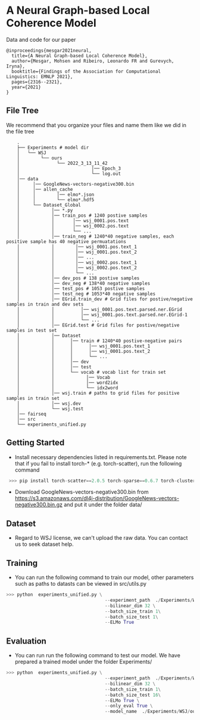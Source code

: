 # A Neural Graph-based Local Coherence Model

Data and code for our paper

```
@inproceedings{mesgar2021neural,
  title={A Neural Graph-based Local Coherence Model},
  author={Mesgar, Mohsen and Ribeiro, Leonardo FR and Gurevych, Iryna},
  booktitle={Findings of the Association for Computational Linguistics: EMNLP 2021},
  pages={2316--2321},
  year={2021}
}
```
## File Tree
We recommend that you organize your files and name them like we did in the file tree
```
    .
    ├── Experiments # model dir
    │   └── WSJ
    │        └── ours
    │              └── 2022_3_13_11_42
    │                           │── Epoch_3
    │                           └── log.out
    │── data
    │     │── GoogleNews-vectors-negative300.bin
    │     │── allen_cache
    │     │        │── elmo*.json
    │     │        └── elmo*.hdf5
    │     └── Dataset_Global
    │            │── *.py
    │            │── train_pos # 1240 postive samples
    │            │       │── wsj_0001.pos.text
    │            │       │── wsj_0002.pos.text
    │            │       └── ...
    │            │── train_neg # 1240*40 negative samples, each positive sample has 40 negative permuatations
    │            │        │── wsj_0001.pos.text_1
    │            │        │── wsj_0001.pos.text_2
    │            │        │── ...
    │            │        │── wsj_0002.pos.text_1
    │            │        │── wsj_0002.pos.text_2 
    │            │        └── ...
    │            │── dev_pos # 138 postive samples
    │            │── dev_neg # 138*40 negative samples
    │            │── test_pos # 1053 postive samples
    │            │── test_neg # 1053*40 negative samples
    │            │── EGrid.train_dev # Grid files for postive/negative samples in train and dev sets
    │            │          │── wsj_0001.pos.text.parsed.ner.EGrid 
    │            │          │── wsj_0001.pos.text.parsed.ner.EGrid-1
    │            │          └── ...
    │            │── EGrid.test # Grid files for postive/negative samples in test set
    │            │── Dataset
    │            │      │── train # 1240*40 postive-negative pairs
    │            │      │      │── wsj_0001.pos.text_1 
    │            │      │      │── wsj_0001.pos.text_2
    │            │      │      └── ...
    │            │      │── dev  
    │            │      │── test
    │            │      └── vocab # vocab list for train set
    │            │            │── Vocab
    │            │            │── word2idx
    │            │            └── idx2word 
    │            │── wsj.train # paths to grid files for positive samples in train set
    │            │── wsj.dev
    │            └── wsj.test
    │── fairseq 
    │── src 
    └── experiments_unified.py 
```
## Getting Started
* Install necessary dependencies listed in requirements.txt. Please note that if you fail to install torch-* (e.g. torch-scatter), run the following command
```python
 >>> pip install torch-scatter==2.0.5 torch-sparse==0.6.7 torch-cluster==1.5.7 torch-spline-conv==1.2.0 torch-geometric==1.6.1  -f https://pytorch-geometric.com/whl/torch-1.6.0+cu101.html
``` 
- Download GoogleNews-vectors-negative300.bin from https://s3.amazonaws.com/dl4j-distribution/GoogleNews-vectors-negative300.bin.gz and put it under the folder data/

## Dataset
*  Regard to WSJ license, we can't upload the raw data. You can contact us to seek dataset help. 

## Training
* You can run the following command to train our model, other parameters such as paths to datasts can be viewed in src/utils.py
```python
>>> python  experiments_unified.py \
                                     --experiment_path  ./Experiments/WSJ/ours/ \
                                     --bilinear_dim 32 \
                                     --batch_size_train 1\
                                     --batch_size_test 1\
                                     --ELMo True
```         
## Evaluation
* You can run run the following command to test our model. We have prepared a trained model under the folder Experiments/ 
```python
>>> python  experiments_unified.py \
                                     --experiment_path  ./Experiments/WSJ/ours/ \
                                     --bilinear_dim 32 \
                                     --batch_size_train 1\
                                     --batch_size_test 16\
                                     --ELMo True \
                                     --only_eval True \
                                     --model_name  ./Experiments/WSJ/ours/2022_3_13_11_42/Epoch_3 
```
